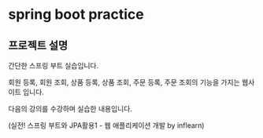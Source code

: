 # spring boot practice
## 프로젝트 설명
간단한 스프링 부트 실습입니다.

회원 등록, 회원 조회, 상품 등록, 상품 조회, 주문 등록, 주문 조회의 기능을 가지는 웹사이트 입니다.

다음의 강의를 수강하며 실습한 내용입니다.

(실전! 스프링 부트와 JPA활용1 - 웹 애플리케이션 개발 by inflearn)

